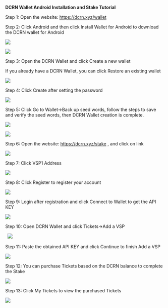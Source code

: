 ﻿**DCRN Wallet Android Installation and Stake Tutorial**

Step 1: Open the website: <https://dcrn.xyz/wallet>

Step 2: Click Android and then click Install Wallet for Android to download the DCRN wallet for Android

![](Aspose.Words.f75a938b-be8b-4e97-994e-0cc24ff91ab2.001.png)

![](Aspose.Words.f75a938b-be8b-4e97-994e-0cc24ff91ab2.002.png)

Step 3: Open the DCRN Wallet and click Create a new wallet

If you already have a DCRN Wallet, you can click Restore an existing wallet

![](Aspose.Words.f75a938b-be8b-4e97-994e-0cc24ff91ab2.003.png)

Step 4: Click Create after setting the password

![](Aspose.Words.f75a938b-be8b-4e97-994e-0cc24ff91ab2.004.png)

Step 5: Click Go to Wallet→Back up seed words, follow the steps to save and verify the seed words, then DCRN Wallet creation is complete.

![](Aspose.Words.f75a938b-be8b-4e97-994e-0cc24ff91ab2.005.png)

![](Aspose.Words.f75a938b-be8b-4e97-994e-0cc24ff91ab2.006.png)

Step 6: Open the website: <https://dcrn.xyz/stake> , and click on link

![](Aspose.Words.f75a938b-be8b-4e97-994e-0cc24ff91ab2.007.png)

Step 7: Click VSP1 Address

![](Aspose.Words.f75a938b-be8b-4e97-994e-0cc24ff91ab2.008.png)

Step 8: Click Register to register your account

![](Aspose.Words.f75a938b-be8b-4e97-994e-0cc24ff91ab2.009.png)


Step 9: Login after registration and click Connect to Wallet to get the API KEY

![](Aspose.Words.f75a938b-be8b-4e97-994e-0cc24ff91ab2.010.png)

Step 10: Open DCRN Wallet and click Tickets→Add a VSP

` `![](Aspose.Words.f75a938b-be8b-4e97-994e-0cc24ff91ab2.011.png)

Step 11: Paste the obtained API KEY and click Continue to finish Add a VSP

![](Aspose.Words.f75a938b-be8b-4e97-994e-0cc24ff91ab2.012.png)

Step 12: You can purchase Tickets based on the DCRN balance to complete the Stake

![](Aspose.Words.f75a938b-be8b-4e97-994e-0cc24ff91ab2.013.png)

Step 13: Click My Tickets to view the purchased Tickets

![](Aspose.Words.f75a938b-be8b-4e97-994e-0cc24ff91ab2.014.png)


